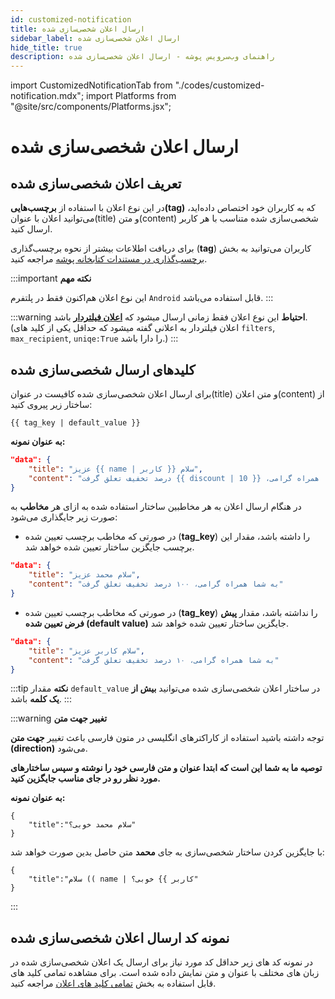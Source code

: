 ```yaml
---
id: customized-notification
title: ارسال اعلان شخصی‌سازی شده
sidebar_label: ارسال اعلان شخصی‌سازی شده
hide_title: true
description: راهنمای وب‌سرویس پوشه - ارسال اعلان شخصی‌سازی شده
---
```


import CustomizedNotificationTab from "./codes/customized-notification.mdx";
import Platforms from "@site/src/components/Platforms.jsx";


# ارسال اعلان شخصی‌سازی شده

<Platforms android/>

## تعریف اعلان شخصی‌سازی شده

در این نوع اعلان با استفاده از
**برچسب‌هایی(tag)**
که به کاربران خود اختصاص داده‌اید،
می‌توانید اعلان با عنوان(title) و متن(content) شخصی‌سازی شده متناسب با هر کاربر ارسال کنید.

 برای دریافت اطلاعات بیشتر از نحوه برچسب‌گذاری
  (**tag**)
  کاربران می‌توانید به بخش [برچسب‌گذاری در مستندات کتابخانه پوشه](/docs/android-studio/tag)  مراجعه کنید.


:::important **نکته مهم**
<Platforms android/>

این نوع اعلان هم‌اکنون فقط در پلتفرم
`Android`
قابل استفاده می‌باشد.
:::

:::warning **احتیاط**
این نوع اعلان فقط زمانی ارسال میشود که
**[اعلان فیلتردار](/docs/mobile-api/filtered-notification)**
باشد.
(اعلان فیلتردار به اعلانی گفته میشود که حداقل یکی از کلید های
```filters```, ```max_recipient```, ```uniqe:True```
را دارا باشد.)
:::


## کلید‌های ارسال شخصی‌سازی شده

برای ارسال اعلان شخصی‌سازی شده کافیست در عنوان(title) و متن اعلان(content) از ساختار زیر پیروی کنید:

```
{{ tag_key | default_value }}
```

**به عنوان نمونه:**
```json
"data": {
    "title": "عزیز {{ name | کاربر }} سلام",
    "content": "درصد تخفیف تعلق گرفت {{ discount | 10 }} ،به شما همراه گرامی"
}
```

در هنگام ارسال اعلان به هر مخاطبین ساختار استفاده شده  به ازای هر
**مخاطب**
 به صورت زیر جایگذاری می‌شود:

- در صورتی که مخاطب برچسب تعیین شده
 (**tag_key**)
 را داشته باشد، مقدار این برچسب جایگزین ساختار تعیین شده خواهد شد.

```json
"data": {
    "title": "سلام محمد عزیز",
    "content": "به شما همراه گرامی، ۱۰۰ درصد تخفیف تعلق گرفت"
}
```

- در صورتی که مخاطب برچسب تعیین شده
 (**tag_key**)
 را نداشته باشد، مقدار
**پیش فرض تعیین شده (default value)**
 جایگزین ساختار تعیین شده خواهد شد.

```json
"data": {
    "title": "سلام کاربر عزیز",
    "content": "به شما همراه گرامی، ۱۰ درصد تخفیف تعلق گرفت"
}
```

:::tip **نکته**
مقدار
`‍default_value`
در ساختار اعلان شخصی‌سازی شده می‌توانید
**بیش از یک کلمه**
 باشد.
:::

:::warning **تغییر جهت متن**

 توجه داشته باشید استفاده از کاراکتر‌های انگلیسی در متون فارسی باعث تغییر
  **جهت متن (direction)**
  می‌شود.

**توصیه ما به شما این است که ابتدا عنوان و متن فارسی خود را نوشته و سپس ساختارهای مورد نظر رو در جای مناسب جایگزین کنید.**

**به عنوان نمونه:**

```
{
    "title":"سلام محمد خوبی؟"
}
```
با جایگزین کردن ساختار شخصی‌سازی به جای **محمد** متن حاصل بدین صورت خواهد شد:

```
{
    "title":"سلام (( name | کاربر }} خوبی؟"
}
```
:::


## نمونه کد ارسال اعلان شخصی‌سازی شده


در نمونه کد های زیر حداقل کد مورد نیاز برای ارسال یک اعلان شخصی‌سازی شده
 در زبان های مختلف با عنوان و متن نمایش داده شده است.
برای مشاهده تمامی کلید های قابل استفاده به بخش [تمامی کلید های اعلان](/docs/mobile-api/notification-keys) مراجعه کنید.

<CustomizedNotificationTab />